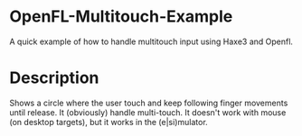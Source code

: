 # OpenFL-Multitouch-Example
A quick example of how to handle multitouch input using Haxe3 and Openfl.

# Description
Shows a circle where the user touch and keep following finger movements until release.
It (obviously) handle multi-touch.
It doesn't work with mouse (on desktop targets), but it works in the (e|si)mulator.
